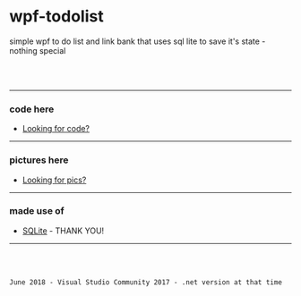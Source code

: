 # wpf-todolist
simple wpf to do list and link bank that uses sql lite to save it's state - nothing special

</br>
</br>

---

 ### code here
  - [Looking for code?](src/TaskDoTo)
  
----

 ### pictures here
  - [Looking for pics?](prev/)

----

 ### made use of
  - [SQLite](https://www.sqlite.org/index.html) - THANK YOU!
  
----

</br>
</br>

`June 2018 - Visual Studio Community 2017 - .net version at that time`
